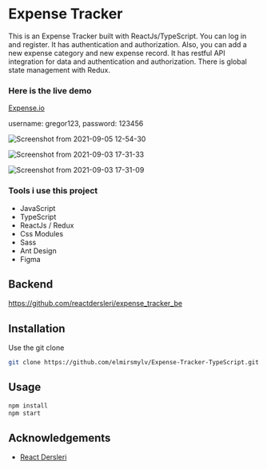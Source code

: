 # Expense Tracker

This is an Expense Tracker built with ReactJs/TypeScript. You can log in and register. It has authentication and authorization. Also, you can add a new expense category and new expense record. It has restful API integration for data and authentication and authorization. There is global state management with Redux.
### Here is the live demo

[Expense.io](https://expense-tracker-elmir.vercel.app/)

username: gregor123, password: 123456


![Screenshot from 2021-09-05 12-54-30](https://user-images.githubusercontent.com/59176193/132121213-7aa0a2a6-d41a-4846-9321-aa1dc7c021ca.png)

![Screenshot from 2021-09-03 17-31-33](https://user-images.githubusercontent.com/59176193/132014890-f37e8305-77ca-433a-a60e-9b215ae67621.png)

![Screenshot from 2021-09-03 17-31-09](https://user-images.githubusercontent.com/59176193/132014940-90f718ae-e1ff-4ff7-8282-13396d09bcea.png)

### Tools i use this project

- JavaScript
- TypeScript
- ReactJs / Redux
- Css Modules
- Sass
- Ant Design
- Figma

## Backend

https://github.com/reactdersleri/expense_tracker_be

## Installation

Use the git clone

```bash
git clone https://github.com/elmirsmylv/Expense-Tracker-TypeScript.git
```

## Usage

```javascript
npm install
npm start
```

## Acknowledgements

- [React Dersleri](https://www.youtube.com/c/ReactDersleri)

